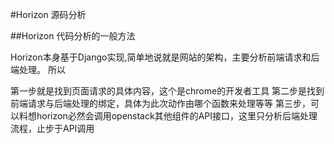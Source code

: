 #Horizon 源码分析

##Horizon 代码分析的一般方法

Horizon本身基于Django实现,简单地说就是网站的架构，主要分析前端请求和后端处理。
所以

第一步就是找到页面请求的具体内容，这个是chrome的开发者工具
第二步是找到前端请求与后端处理的绑定，具体为此次动作由哪个函数来处理等等
第三步，可以料想horizon必然会调用openstack其他组件的API接口，这里只分析后端处理流程，止步于API调用
